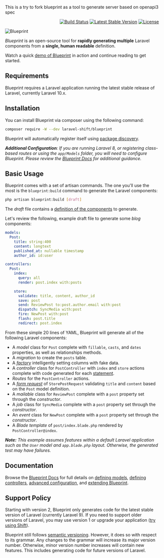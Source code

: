 This is a try to fork blueprint as a tool to generate server based on openapi3 spec



<p align="right">
    <a href="https://github.com/laravel-shift/blueprint/actions"><img src="https://github.com/laravel-shift/blueprint/workflows/Build/badge.svg" alt="Build Status"></a>
    <a href="https://packagist.org/packages/laravel-shift/blueprint"><img src="https://poser.pugx.org/laravel-shift/blueprint/v/stable.svg" alt="Latest Stable Version"></a>
    <a href="https://github.com/badges/poser/blob/master/LICENSE"><img src="https://poser.pugx.org/laravel-shift/blueprint/license.svg" alt="License"></a>
</p>

![Blueprint](blueprint-logo.png)

_Blueprint_ is an open-source tool for **rapidly generating multiple** Laravel components from a **single, human readable** definition.

Watch a quick [demo of Blueprint](https://www.youtube.com/watch?v=A_gUCwni_6c) in action and continue reading to get started.

## Requirements
Blueprint requires a Laravel application running the latest stable release of Laravel, currently Laravel 10.x.

## Installation
You can install Blueprint via composer using the following command:

```sh
composer require -W --dev laravel-shift/blueprint
```

Blueprint will automatically register itself using [package discovery](https://laravel.com/docs/packages#package-discovery).

_**Additional Configuration**: If you are running Laravel 8, or registering class-based routes or using the `app/Models` folder, you will need to configure Blueprint. Please review the [Blueprint Docs](https://blueprint.laravelshift.com/docs/advanced-configuration/) for additional guidance._

## Basic Usage
Blueprint comes with a set of artisan commands. The one you'll use the most is the `blueprint:build` command to generate the Laravel components:

```sh
php artisan blueprint:build [draft]
```

The _draft_ file contains a [definition of the components](https://blueprint.laravelshift.com/docs/generating-components/) to generate.

Let's review the following, example draft file to generate some _blog_ components:

```yaml
models:
  Post:
    title: string:400
    content: longtext
    published_at: nullable timestamp
    author_id: id:user

controllers:
  Post:
    index:
      query: all
      render: post.index with:posts

    store:
      validate: title, content, author_id
      save: post
      send: ReviewPost to:post.author.email with:post
      dispatch: SyncMedia with:post
      fire: NewPost with:post
      flash: post.title
      redirect: post.index
```

From these simple 20 lines of YAML, Blueprint will generate all of the following Laravel components:

- A _model_ class for `Post` complete with `fillable`, `casts`, and `dates` properties, as well as relationships methods.
- A _migration_ to create the `posts` table.
- A [_factory_](https://laravel.com/docs/database-testing) intelligently setting columns with fake data.
- A _controller_ class for `PostController` with `index` and `store` actions complete with code generated for each [statement](https://blueprint.laravelshift.com/docs/controller-statements/).
- _Routes_ for the `PostController` actions.
- A [_form request_](https://laravel.com/docs/validation#form-request-validation) of `StorePostRequest` validating `title` and `content` based on the `Post` model definition.
- A _mailable_ class for `ReviewPost` complete with a `post` property set through the _constructor_.
- A _job_ class for `SyncMedia` complete with a `post` property set through the _constructor_.
- An _event_ class for `NewPost` complete with a `post` property set through the _constructor_.
- A _Blade template_ of `post/index.blade.php` rendered by `PostController@index`.

_**Note:** This example assumes features within a default Laravel application such as the `User` model and `app.blade.php` layout. Otherwise, the generated test may have failures._

## Documentation
Browse the [Blueprint Docs](https://blueprint.laravelshift.com/) for full details on [defining models](https://blueprint.laravelshift.com/docs/defining-models/), [defining controllers](https://blueprint.laravelshift.com/docs/defining-controllers/), [advanced configuration](https://blueprint.laravelshift.com/docs/advanced-configuration/), and [extending Blueprint](https://blueprint.laravelshift.com/docs/extending-blueprint/).

## Support Policy
Starting with version 2, Blueprint only generates code for the latest stable version of Laravel (currently Laravel 9). If you need to support older versions of Laravel, you may use version 1 or upgrade your application ([try using Shift](https://laravelshift.com)).

Blueprint still follows [semantic versioning](https://semver.org/). However, it does so with respect to its grammar. Any changes to the grammar will increase its major version number. Otherwise, minor version number increases will contain new features. This includes generating code for future versions of Laravel.
